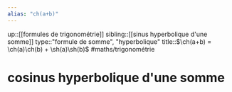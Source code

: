 ```yaml
---
alias: "ch(a+b)"
---
```

up::[[formules de trigonométrie]]
sibling::[[sinus hyperbolique d'une somme]]
type::"formule de somme", "hyperbolique"
title::$\ch(a+b) = \ch(a)\ch(b) + \sh(a)\sh(b)$
#maths/trigonométrie 
# cosinus hyperbolique d'une somme
